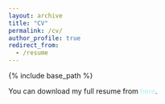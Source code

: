 ```yaml
---
layout: archive
title: "CV"
permalink: /cv/
author_profile: true
redirect_from:
  - /resume
---
```


{% include base_path %}

You can download my full resume from <a href="https://drive.google.com/drive/folders/1JE0lqOTokk1UW-2vRKrb76Z_0rFw1ASH" target="\_blank" style="color: #A7EEF3; text-decoration:none">here</a>.
